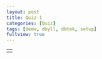 ```yaml
---
layout: post
title: Quiz-1
categories: [Quiz]
tags: [demo, dbyll, dbtek, setup]
fullview: true
---
```


<!DOCTYPE html>
<html>
<head>
<title>Javascript PC Emulator</title>
<style>
.term {
    font-family: courier,fixed,swiss,monospace,sans-serif;
    font-size: 14px;
    color: #f0f0f0;
    background: #000000;
}

.termReverse {
    color: #000000;
    background: #00ff00;
}
#note {
    font-size: 12px;
}
#copyright {
    font-size: 10px;
}
#clipboard {
    font-size: 12px;
}
</style>
</head>
<body onload="start()">
<table border="0">
<tr valign="top"><td>
<script type="text/javascript" src="http://bellard.org/jslinux/utils.js"></script>
<script type="text/javascript" src="http://bellard.org/jslinux/term.js"></script>
<script type="text/javascript" src="http://bellard.org/jslinux/cpux86.js"></script>
<script type="text/javascript" src="http://bellard.org/jslinux/jslinux.js"></script>
</table>
</body>
</html>




